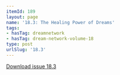 ```yaml
---
itemId: 189
layout: page
name: '18.3: The Healing Power of Dreams'
tags:
- hasTag: dreamnetwork
- hasTag: dream-network-volume-18
type: post
urlSlug: '18.3'
---
```

<a href="files/pdfs/Volume_18/18.3-Dream-Network-Vol-18-No-3.pdf" download="">Download issue 18.3</a>